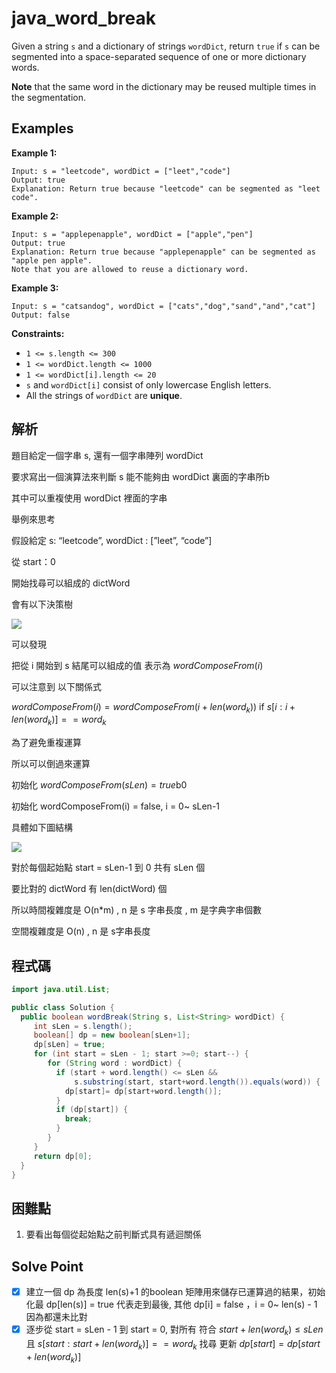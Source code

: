 # java_word_break

Given a string `s` and a dictionary of strings `wordDict`, return `true` if `s` can be segmented into a space-separated sequence of one or more dictionary words.

**Note** that the same word in the dictionary may be reused multiple times in the segmentation.

## Examples

**Example 1:**

```
Input: s = "leetcode", wordDict = ["leet","code"]
Output: true
Explanation: Return true because "leetcode" can be segmented as "leet code".

```

**Example 2:**

```
Input: s = "applepenapple", wordDict = ["apple","pen"]
Output: true
Explanation: Return true because "applepenapple" can be segmented as "apple pen apple".
Note that you are allowed to reuse a dictionary word.

```

**Example 3:**

```
Input: s = "catsandog", wordDict = ["cats","dog","sand","and","cat"]
Output: false

```

**Constraints:**

- `1 <= s.length <= 300`
- `1 <= wordDict.length <= 1000`
- `1 <= wordDict[i].length <= 20`
- `s` and `wordDict[i]` consist of only lowercase English letters.
- All the strings of `wordDict` are **unique**.

## 解析

題目給定一個字串 s, 還有一個字串陣列 wordDict

要求寫出一個演算法來判斷 s 能不能夠由 wordDict 裏面的字串所b

其中可以重複使用 wordDict 裡面的字串

舉例來思考

假設給定 s: “leetcode”, wordDict : [”leet”, “code”]

從 start：0 

開始找尋可以組成的 dictWord

會有以下決策樹

![](https://i.imgur.com/eQFW6zk.png)

可以發現 

把從 i 開始到 s 結尾可以組成的值 表示為 $wordComposeFrom(i)$

可以注意到 以下關係式

$wordComposeFrom(i) = wordComposeFrom(i+len(word_k))$  if  $s[i:i+len(word_k)]==word_k$  

為了避免重複運算

所以可以倒過來運算

初始化 $wordComposeFrom(sLen) = true$b0

初始化 wordComposeFrom(i) = false, i = 0~ sLen-1

具體如下圖結構

![](https://i.imgur.com/kqA6DBj.png)

對於每個起始點 start = sLen-1 到 0 共有 sLen 個

要比對的 dictWord 有 len(dictWord) 個

所以時間複雜度是 O(n*m) , n 是 s 字串長度 , m 是字典字串個數

空間複雜度是 O(n) , n 是 s字串長度 

## 程式碼
```java
import java.util.List;

public class Solution {
  public boolean wordBreak(String s, List<String> wordDict) {
     int sLen = s.length();
     boolean[] dp = new boolean[sLen+1];
     dp[sLen] = true;
     for (int start = sLen - 1; start >=0; start--) {
        for (String word : wordDict) {
          if (start + word.length() <= sLen &&
              s.substring(start, start+word.length()).equals(word)) {
            dp[start]= dp[start+word.length()];
          }
          if (dp[start]) {
            break;
          }
        }
     }
     return dp[0];
  }
}

```
## 困難點

1. 要看出每個從起始點之前判斷式具有遞迴關係

## Solve Point

- [x]  建立一個 dp 為長度 len(s)+1 的boolean 矩陣用來儲存已運算過的結果，初始化最 dp[len(s)] = true 代表走到最後, 其他 dp[i] = false ，i = 0~ len(s) - 1 因為都還未比對
- [x]  逐步從 start = sLen - 1 到 start = 0, 對所有 符合 $start + len(word_k) ≤ sLen$ 且 $s[start: start+ len(word_k)] == word_k$ 找尋 更新 $dp[start] = dp[start+len(word_k)]$